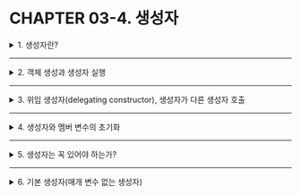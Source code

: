 # CHAPTER 03-4. 생성자
<details>
<summary>1. 생성자란?</summary>
<div markdown="1">       

 * 객체가 생성될 때 자동으로 실행되는 `생성자(constructor)` 라는 특별한 멤버 함수를 통해 **객체를 초기화**함
   * 한 클래스에 여러 개의 생성자를 둘 수 있으나, 이 중 하나만 실행됨
```C++
class Circle
{
  ....
  Circle(); //클래스 이름과 동일
  Circle(int r); //리턴 타입 명기하지 않음
  .......... //2개의 생성자 함수 선언
};

Circle::Circle(){ //매개 변수 없는 생성자 함수 구현
  ........
}

Circle::Circle(int r){ //매개 변수를 가진 생성자 함수 구현
  ........
}
```
 * 생성자의 목적은 객체가 생성될 때 필요한 **초기 작업을 위함**임
 * 생성자 함수는 **오직 한 번만 실행**됨
 * 생성자 함수의 이름은 **클래스 이름과 동일하게 작성**되어야 함
 * 생성자 함수의 원형에 **리턴 타입을 선언하지 않음**
   * void 리턴 타입을 설정해서도 안 됨
   * return문을 사용할 수는 있지만, 어떤 값도 리턴하면 안 됨
 * 예시 코드
```C++
class Circle
{
  ....
  Circle(); //정상적인 생성자 선언. 리턴 타입 선언하지 않음
  void Circle(int r); //컴파일 오류. 생성자는 리턴 타입 없음
  int Circle(double r); //컴파일 오류. 생성자는 리턴 타입 없음
};

Circle::Circle()
{
  ...
  return; //생성자 함수를 종료하는 정상적인 리턴문
}
Circle::Circle()
{
  ...
  return 0; //컴파일 오류. 생성자 함수는 값을 리턴해서는 안 됨
}
```
 * 생성자는 **중복 가능**함
   * 생성자는 한 클래스에 여러 개 만들 수 있지만, **매개 변수 개수나 타입이 서로 다르게 선언**되어야 함
     > Circle(); //매개 변수 없는 생성자
     
     > Circle(int r); //매개 변수 있는 생성자

</div>
</details>

___
<details>
<summary>2. 객체 생성과 생성자 실행</summary>
<div markdown="1">       

</div>
</details>

___
<details>
<summary>3. 위임 생성자(delegating constructor), 생성자가 다른 생성자 호출</summary>
<div markdown="1">       

</div>
</details>

___
<details>
<summary>4. 생성자와 멤버 변수의 초기화</summary>
<div markdown="1">       

</div>
</details>

___
<details>
<summary>5. 생성자는 꼭 있어야 하는가?</summary>
<div markdown="1">       

</div>
</details>

___
<details>
<summary>6. 기본 생성자(매개 변수 없는 생성자)</summary>
<div markdown="1">       

</div>
</details>
